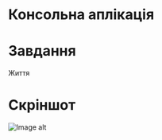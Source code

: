 # Консольна аплікація
# Завдання
Життя
# Скріншот
![Image alt](https://github.com/Valientin/Kurzhiy_KPP_lab_1/raw/master/img/screen_2.PNG)<br>
